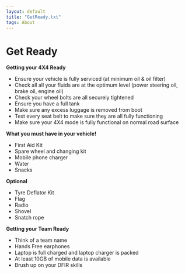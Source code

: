 ```yaml
---
layout: default
title: "GetReady.txt"
tags: About
---
```


# Get Ready

**Getting your 4X4 Ready**

* Ensure your vehicle is fully serviced (at minimum oil & oil filter)
* Check all all your fluids are at the optimum level (power steering oil, brake oil, engine oil)
* Check your wheel bolts are all securely tightened
* Ensure you have a full tank
* Make sure any excess luggage is removed from boot
* Test every seat belt to make sure they are all fully functioning
* Make sure your 4X4 mode is fully functional on normal road surface


**What you must have in your vehicle!**

* First Aid Kit
* Spare wheel and changing kit
* Mobile phone charger
* Water
* Snacks

**Optional**

* Tyre Deflator Kit
* Flag
* Radio
* Shovel
* Snatch rope

**Getting your Team Ready**

* Think of a team name
* Hands Free earphones
* Laptop is full charged and laptop charger is packed
* At least 10GB of mobile data is available
* Brush up on your DFIR skills